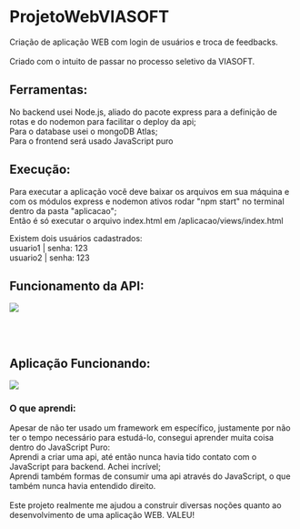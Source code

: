 # ProjetoWebVIASOFT

Criação de aplicação WEB com login de usuários e troca de feedbacks.<br>
<br>
Criado com o intuito de passar no processo seletivo da VIASOFT.<br>

## Ferramentas:
No backend usei Node.js, aliado do pacote express para a definição de rotas e do nodemon para facilitar o deploy da api;<br>
Para o database usei o mongoDB Atlas;<br>
Para o frontend será usado JavaScript puro<br>

## Execução:
Para executar a aplicação você deve baixar os arquivos em sua máquina e com os módulos express e nodemon ativos rodar "npm start" no terminal dentro da pasta "aplicacao";<br>
Então é só executar o arquivo index.html em /aplicacao/views/index.html <br>

Existem dois usuários cadastrados: <br>
usuario1 | senha: 123 <br>
usuario2 | senha: 123


## Funcionamento da API:

<img src="./aplicacao/src/assets/toReadMe/API.gif">

<br><br>

## Aplicação Funcionando:

<img src="./aplicacao/src/assets/toReadMe/demonstracaoAplicacao.gif">

### O que aprendi:

Apesar de não ter usado um framework em específico, justamente por não ter o tempo necessário para estudá-lo, consegui aprender muita coisa dentro do JavaScript Puro: <br>
Aprendi a criar uma api, até então nunca havia tido contato com o JavaScript para backend. Achei incrível;<br>
Aprendi também formas de consumir uma api através do JavaScript, o que também nunca havia entendido direito.
<br><br>
Este projeto realmente me ajudou a construir diversas noções quanto ao desenvolvimento de uma aplicação WEB. VALEU!

